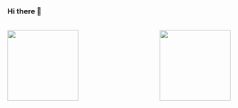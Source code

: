 



### Hi there 👋

<!--
**lruij/lruij** is a ✨ _special_ ✨ repository because its `README.md` (this file) appears on your GitHub profile.

Here are some ideas to get you started:


<img align="right" alt="GIF" width="250px" src="https://i.pinimg.com/originals/e4/26/70/e426702edf874b181aced1e2fa5c6cde.gif" />
- 🔭 I’m currently working on ...
- 🌱 I’m currently learning ...
- 👯 I’m looking to collaborate on ...
- 🤔 I’m looking for help with ...
- 💬 Ask me about ...
- 📫 How to reach me: ...
- 😄 Pronouns: ...
- ⚡ Fun fact: ...
-->
<br />
<div>
  <a href="https://github.com/lruij/lruij"> 
    <img align="left" height="160px" src="https://github-readme-stats.vercel.app/api?username=lruij&show_icons=true&theme=dracula" />
  </a>
  <a href="https://github.com/lruij/lruij"> 
    <img align="right"  height="160px" src="https://github-readme-stats.vercel.app/api/top-langs/?username=lruij&show_icons=true&layout=compact&theme=dracula"/>
  </a>
</div>
